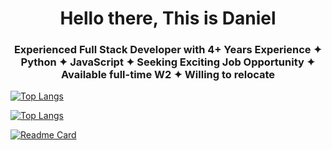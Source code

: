 <h1 align="center"> Hello there, This is Daniel </h1>
<h3 align="center">Experienced Full Stack Developer with 4+ Years Experience ✦ Python ✦ JavaScript ✦ Seeking Exciting Job Opportunity ✦ Available full-time W2 ✦ Willing to relocate</h3>

[![Top Langs](https://github-readme-stats.vercel.app/api/top-langs/?username=longbowou)](https://github.com/anuraghazra/github-readme-stats)

[![Top Langs](https://github-readme-stats.vercel.app/api/top-langs/?username=longbowou&layout=donut&langs_count=8)](https://github.com/anuraghazra/github-readme-stats)

[![Readme Card](https://github-readme-stats.vercel.app/api/pin/?username=longbowou&repo=Rwanda)](https://github.com/anuraghazra/github-readme-stats)
